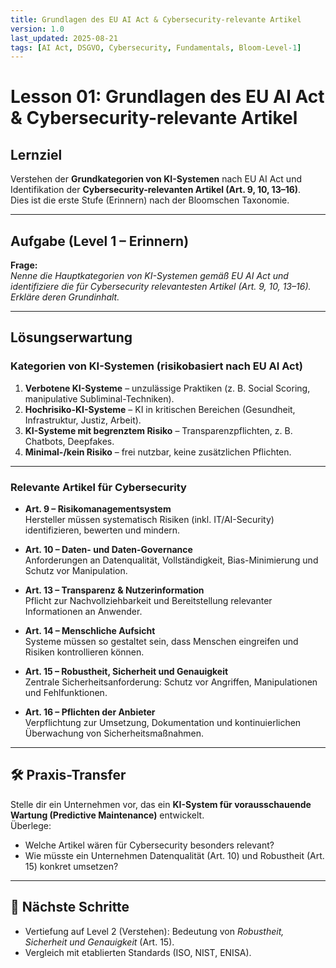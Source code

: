 ```yaml
---
title: Grundlagen des EU AI Act & Cybersecurity-relevante Artikel
version: 1.0
last_updated: 2025-08-21
tags: [AI Act, DSGVO, Cybersecurity, Fundamentals, Bloom-Level-1]
---
```


# Lesson 01: Grundlagen des EU AI Act & Cybersecurity-relevante Artikel

## Lernziel
Verstehen der **Grundkategorien von KI-Systemen** nach EU AI Act und Identifikation der **Cybersecurity-relevanten Artikel (Art. 9, 10, 13–16)**.  
Dies ist die erste Stufe (Erinnern) nach der Bloomschen Taxonomie.

---

## Aufgabe (Level 1 – Erinnern)
**Frage:**  
*Nenne die Hauptkategorien von KI-Systemen gemäß EU AI Act und identifiziere die für Cybersecurity relevantesten Artikel (Art. 9, 10, 13–16). Erkläre deren Grundinhalt.*

---

## Lösungserwartung

### Kategorien von KI-Systemen (risikobasiert nach EU AI Act)
1. **Verbotene KI-Systeme** – unzulässige Praktiken (z. B. Social Scoring, manipulative Subliminal-Techniken).  
2. **Hochrisiko-KI-Systeme** – KI in kritischen Bereichen (Gesundheit, Infrastruktur, Justiz, Arbeit).  
3. **KI-Systeme mit begrenztem Risiko** – Transparenzpflichten, z. B. Chatbots, Deepfakes.  
4. **Minimal-/kein Risiko** – frei nutzbar, keine zusätzlichen Pflichten.

---

### Relevante Artikel für Cybersecurity
- **Art. 9 – Risikomanagementsystem**  
  Hersteller müssen systematisch Risiken (inkl. IT/AI-Security) identifizieren, bewerten und mindern.  

- **Art. 10 – Daten- und Daten-Governance**  
  Anforderungen an Datenqualität, Vollständigkeit, Bias-Minimierung und Schutz vor Manipulation.  

- **Art. 13 – Transparenz & Nutzerinformation**  
  Pflicht zur Nachvollziehbarkeit und Bereitstellung relevanter Informationen an Anwender.  

- **Art. 14 – Menschliche Aufsicht**  
  Systeme müssen so gestaltet sein, dass Menschen eingreifen und Risiken kontrollieren können.  

- **Art. 15 – Robustheit, Sicherheit und Genauigkeit**  
  Zentrale Sicherheitsanforderung: Schutz vor Angriffen, Manipulationen und Fehlfunktionen.  

- **Art. 16 – Pflichten der Anbieter**  
  Verpflichtung zur Umsetzung, Dokumentation und kontinuierlichen Überwachung von Sicherheitsmaßnahmen.

---

## 🛠 Praxis-Transfer
Stelle dir ein Unternehmen vor, das ein **KI-System für vorausschauende Wartung (Predictive Maintenance)** entwickelt.  
Überlege:  
- Welche Artikel wären für Cybersecurity besonders relevant?  
- Wie müsste ein Unternehmen Datenqualität (Art. 10) und Robustheit (Art. 15) konkret umsetzen?

---

## 📌 Nächste Schritte
- Vertiefung auf Level 2 (Verstehen): Bedeutung von *Robustheit, Sicherheit und Genauigkeit* (Art. 15).  
- Vergleich mit etablierten Standards (ISO, NIST, ENISA).

